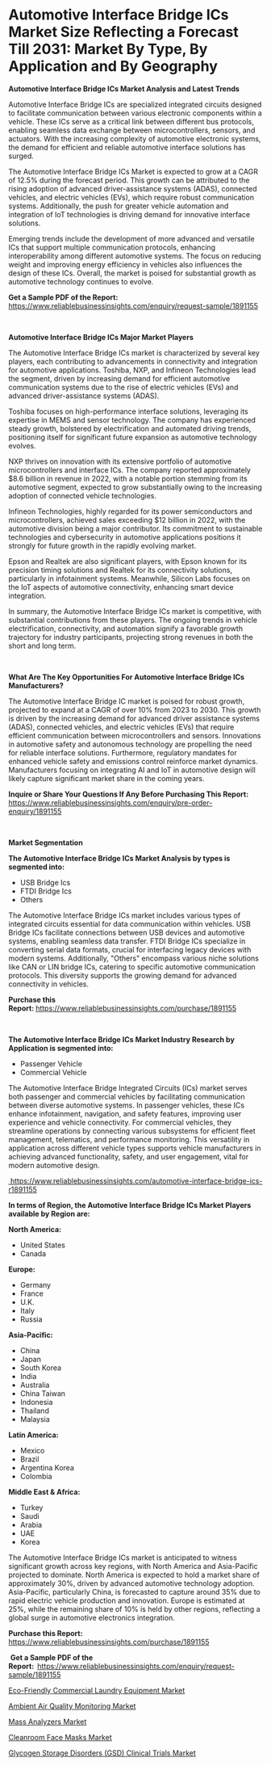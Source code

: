 <p><h1>Automotive Interface Bridge ICs Market Size Reflecting a Forecast Till 2031: Market By Type, By Application and By Geography</h1></p><p><strong>Automotive Interface Bridge ICs Market Analysis and Latest Trends</strong></p>
<p><p>Automotive Interface Bridge ICs are specialized integrated circuits designed to facilitate communication between various electronic components within a vehicle. These ICs serve as a critical link between different bus protocols, enabling seamless data exchange between microcontrollers, sensors, and actuators. With the increasing complexity of automotive electronic systems, the demand for efficient and reliable automotive interface solutions has surged.</p><p>The Automotive Interface Bridge ICs Market is expected to grow at a CAGR of 12.5% during the forecast period. This growth can be attributed to the rising adoption of advanced driver-assistance systems (ADAS), connected vehicles, and electric vehicles (EVs), which require robust communication systems. Additionally, the push for greater vehicle automation and integration of IoT technologies is driving demand for innovative interface solutions. </p><p>Emerging trends include the development of more advanced and versatile ICs that support multiple communication protocols, enhancing interoperability among different automotive systems. The focus on reducing weight and improving energy efficiency in vehicles also influences the design of these ICs. Overall, the market is poised for substantial growth as automotive technology continues to evolve.</p></p>
<p><strong>Get a Sample PDF of the Report:&nbsp;</strong> <a href="https://www.reliablebusinessinsights.com/enquiry/request-sample/1891155?utm_campaign=1109&utm_medium=2&utm_source=Github&utm_content=ia&utm_term=24102024&utm_id=automotive-interface-bridge-ics">https://www.reliablebusinessinsights.com/enquiry/request-sample/1891155</a></p>
<p>&nbsp;</p>
<p><strong>Automotive Interface Bridge ICs Major Market Players</strong></p>
<p><p>The Automotive Interface Bridge ICs market is characterized by several key players, each contributing to advancements in connectivity and integration for automotive applications. Toshiba, NXP, and Infineon Technologies lead the segment, driven by increasing demand for efficient automotive communication systems due to the rise of electric vehicles (EVs) and advanced driver-assistance systems (ADAS).</p><p>Toshiba focuses on high-performance interface solutions, leveraging its expertise in MEMS and sensor technology. The company has experienced steady growth, bolstered by electrification and automated driving trends, positioning itself for significant future expansion as automotive technology evolves.</p><p>NXP thrives on innovation with its extensive portfolio of automotive microcontrollers and interface ICs. The company reported approximately $8.6 billion in revenue in 2022, with a notable portion stemming from its automotive segment, expected to grow substantially owing to the increasing adoption of connected vehicle technologies.</p><p>Infineon Technologies, highly regarded for its power semiconductors and microcontrollers, achieved sales exceeding $12 billion in 2022, with the automotive division being a major contributor. Its commitment to sustainable technologies and cybersecurity in automotive applications positions it strongly for future growth in the rapidly evolving market.</p><p>Epson and Realtek are also significant players, with Epson known for its precision timing solutions and Realtek for its connectivity solutions, particularly in infotainment systems. Meanwhile, Silicon Labs focuses on the IoT aspects of automotive connectivity, enhancing smart device integration.</p><p>In summary, the Automotive Interface Bridge ICs market is competitive, with substantial contributions from these players. The ongoing trends in vehicle electrification, connectivity, and automation signify a favorable growth trajectory for industry participants, projecting strong revenues in both the short and long term.</p></p>
<p>&nbsp;</p>
<p><strong>What Are The Key Opportunities For Automotive Interface Bridge ICs Manufacturers?</strong></p>
<p><p>The Automotive Interface Bridge IC market is poised for robust growth, projected to expand at a CAGR of over 10% from 2023 to 2030. This growth is driven by the increasing demand for advanced driver assistance systems (ADAS), connected vehicles, and electric vehicles (EVs) that require efficient communication between microcontrollers and sensors. Innovations in automotive safety and autonomous technology are propelling the need for reliable interface solutions. Furthermore, regulatory mandates for enhanced vehicle safety and emissions control reinforce market dynamics. Manufacturers focusing on integrating AI and IoT in automotive design will likely capture significant market share in the coming years.</p></p>
<p><strong>Inquire or Share Your Questions If Any Before Purchasing This Report:</strong> <a href="https://www.reliablebusinessinsights.com/enquiry/pre-order-enquiry/1891155?utm_campaign=1109&utm_medium=2&utm_source=Github&utm_content=ia&utm_term=24102024&utm_id=automotive-interface-bridge-ics">https://www.reliablebusinessinsights.com/enquiry/pre-order-enquiry/1891155</a></p>
<p>&nbsp;</p>
<p><strong>Market Segmentation</strong></p>
<p><strong>The Automotive Interface Bridge ICs Market Analysis by types is segmented into:</strong></p>
<p><ul><li>USB Bridge Ics</li><li>FTDI Bridge Ics</li><li>Others</li></ul></p>
<p><p>The Automotive Interface Bridge ICs market includes various types of integrated circuits essential for data communication within vehicles. USB Bridge ICs facilitate connections between USB devices and automotive systems, enabling seamless data transfer. FTDI Bridge ICs specialize in converting serial data formats, crucial for interfacing legacy devices with modern systems. Additionally, "Others" encompass various niche solutions like CAN or LIN bridge ICs, catering to specific automotive communication protocols. This diversity supports the growing demand for advanced connectivity in vehicles.</p></p>
<p><strong>Purchase this Report:&nbsp;</strong><a href="https://www.reliablebusinessinsights.com/purchase/1891155?utm_campaign=1109&utm_medium=2&utm_source=Github&utm_content=ia&utm_term=24102024&utm_id=automotive-interface-bridge-ics">https://www.reliablebusinessinsights.com/purchase/1891155</a></p>
<p>&nbsp;</p>
<p><strong>The Automotive Interface Bridge ICs Market Industry Research by Application is segmented into:</strong></p>
<p><ul><li>Passenger Vehicle</li><li>Commercial Vehicle</li></ul></p>
<p><p>The Automotive Interface Bridge Integrated Circuits (ICs) market serves both passenger and commercial vehicles by facilitating communication between diverse automotive systems. In passenger vehicles, these ICs enhance infotainment, navigation, and safety features, improving user experience and vehicle connectivity. For commercial vehicles, they streamline operations by connecting various subsystems for efficient fleet management, telematics, and performance monitoring. This versatility in application across different vehicle types supports vehicle manufacturers in achieving advanced functionality, safety, and user engagement, vital for modern automotive design.</p></p>
<p><a href="https://www.reliablebusinessinsights.com/automotive-interface-bridge-ics-r1891155?utm_campaign=1109&utm_medium=2&utm_source=Github&utm_content=ia&utm_term=24102024&utm_id=automotive-interface-bridge-ics">&nbsp;https://www.reliablebusinessinsights.com/automotive-interface-bridge-ics-r1891155</a></p>
<p><strong>In terms of Region, the Automotive Interface Bridge ICs Market Players available by Region are:</strong></p>
<p>
    <p> <strong> North America: </strong>
        <ul>
            <li>United States</li>
            <li>Canada</li>
        </ul>
        </p> 
    <p> <strong> Europe: </strong>
        <ul>
            <li>Germany</li>
            <li>France</li>
            <li>U.K.</li>
            <li>Italy</li>
            <li>Russia</li>
        </ul>
        </p> 
    <p> <strong> Asia-Pacific: </strong>
        <ul>
            <li>China</li>
            <li>Japan</li>
            <li>South Korea</li>
            <li>India</li>
            <li>Australia</li>
            <li>China Taiwan</li>
            <li>Indonesia</li>
            <li>Thailand</li>
            <li>Malaysia</li>
        </ul>
        </p> 
    <p> <strong> Latin America: </strong>
        <ul>
            <li>Mexico</li>
            <li>Brazil</li>
            <li>Argentina Korea</li>
            <li>Colombia</li>
        </ul>
        </p> 
    <p> <strong> Middle East & Africa: </strong>
        <ul>
            <li>Turkey</li>
            <li>Saudi</li>
            <li>Arabia</li>
            <li>UAE</li>
            <li>Korea</li>
        </ul>
    </p>
    </p>
<p><p>The Automotive Interface Bridge ICs market is anticipated to witness significant growth across key regions, with North America and Asia-Pacific projected to dominate. North America is expected to hold a market share of approximately 30%, driven by advanced automotive technology adoption. Asia-Pacific, particularly China, is forecasted to capture around 35% due to rapid electric vehicle production and innovation. Europe is estimated at 25%, while the remaining share of 10% is held by other regions, reflecting a global surge in automotive electronics integration.</p></p>
<p><strong>Purchase this Report: </strong><a href="https://www.reliablebusinessinsights.com/purchase/1891155?utm_campaign=1109&utm_medium=2&utm_source=Github&utm_content=ia&utm_term=24102024&utm_id=automotive-interface-bridge-ics">https://www.reliablebusinessinsights.com/purchase/1891155</a></p>
<p>&nbsp;<strong>Get a Sample PDF of the Report:&nbsp;&nbsp;</strong><a href="https://www.reliablebusinessinsights.com/enquiry/request-sample/1891155?utm_campaign=1109&utm_medium=2&utm_source=Github&utm_content=ia&utm_term=24102024&utm_id=automotive-interface-bridge-ics">https://www.reliablebusinessinsights.com/enquiry/request-sample/1891155</a></p>
<p><strong></strong></p>
<p><p><a href="https://github.com/stumpefzclearez/Market-Research-Report-List-1/blob/main/eco-friendly-commercial-laundry-equipment-market.md?utm_campaign=1109&utm_medium=2&utm_source=Github&utm_content=ia&utm_term=24102024&utm_id=automotive-interface-bridge-ics">Eco-Friendly Commercial Laundry Equipment Market</a></p><p><a href="https://issuu.com/reportprime-2/docs/ambient-air-quality-monitoring-mark_b7ef38648630e1?utm_campaign=1109&utm_medium=2&utm_source=Github&utm_content=ia&utm_term=24102024&utm_id=automotive-interface-bridge-ics">Ambient Air Quality Monitoring Market</a></p><p><a href="https://issuu.com/reportprime-2/docs/mass-analyzers-market-size-2030.ppt_a5ffa59c9d9e3f?utm_campaign=1109&utm_medium=2&utm_source=Github&utm_content=ia&utm_term=24102024&utm_id=automotive-interface-bridge-ics">Mass Analyzers Market</a></p><p><a href="https://www.linkedin.com/pulse/global-cleanroom-face-masks-market-trends-innovations-forward-looking-s1rvf?utm_campaign=1109&utm_medium=2&utm_source=Github&utm_content=ia&utm_term=24102024&utm_id=automotive-interface-bridge-ics">Cleanroom Face Masks Market</a></p><p><a href="https://github.com/loftinirkaakcsu/Market-Research-Report-List-1/blob/main/glycogen-storage-disorders-gsd-clinical-trials-market.md?utm_campaign=1109&utm_medium=2&utm_source=Github&utm_content=ia&utm_term=24102024&utm_id=automotive-interface-bridge-ics">Glycogen Storage Disorders (GSD) Clinical Trials Market</a></p></p>